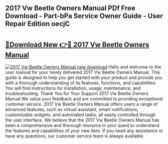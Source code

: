 ## 2017 Vw Beetle Owners Manual PDf Free Download - Part-bPa Service Owner Guide - User Repair Edition oecjC

# <h2><a href="http://bc2799.oget.top/?id=2017+Vw+Beetle+Owners+Manual">🔗Download New 👉🔴 2017 Vw Beetle Owners Manual</a></h2>

[![2017 Vw Beetle Owners Manual new download](https://i.imgur.com/5g1atiW.png)](http://bc2799.oget.top/?id=2017+Vw+Beetle+Owners+Manual)
Hello and welcome to the user manual for your newly delivered 2017 Vw Beetle Owners Manual. This guide is designed to help you get started with your product and provide you with a thorough understanding of its features, functions, and capabilities. You will find instructions for installation, usage, maintenance, and troubleshooting. Thank You for Your Support 2017 Vw Beetle Owners Manual We value your feedback and are committed to providing exceptional customer service. 2017 Vw Beetle Owners Manual offers users a range of advanced features, such as virtual assistant, smart notifications, customizable widgets, and automated tasks, all easily controlled through the user interface. We believe that the 2017 Vw Beetle Owners Manual has been a comprehensive and thorough resource in your quest to understand the features and capabilities of your new item. If you need any assistance or have any questions, our customer service team is always available.
